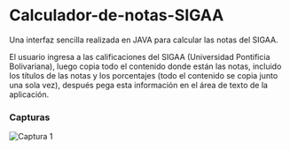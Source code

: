 # Calculador-de-notas-SIGAA

Una interfaz sencilla realizada en JAVA para calcular las notas del SIGAA.

El usuario ingresa a las calificaciones del SIGAA (Universidad Pontificia Bolivariana), luego copia todo el
contenido donde están las notas, incluido los títulos de las notas y los porcentajes (todo el contenido se copia junto una sola vez),
después pega esta información en el área de texto de la aplicación.

### Capturas

![Captura 1](https://i.postimg.cc/1Rp83hWt/Calcula-SIGAA.png)
